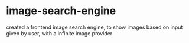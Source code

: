 # image-search-engine
created a frontend image search engine, to show images based on input given by user, with a infinite image provider
